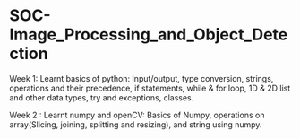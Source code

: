 # SOC-Image_Processing_and_Object_Detection

Week 1:
Learnt basics of python: Input/output, type conversion, strings, operations and their precedence, if statements, while & for loop, 1D & 2D list and other data types, try and exceptions, classes.

Week 2 :
Learnt numpy and openCV:
Basics of Numpy, operations on array(Slicing, joining, splitting and resizing), and string using numpy.  
